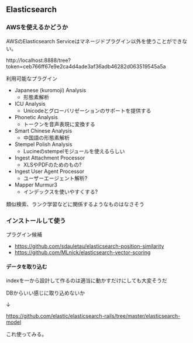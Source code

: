## Elasticsearch

### AWSを使えるかどうか

AWSのElasticsearch Serviceはマネージドプラグイン以外を使うことができない。

http://localhost:8888/tree?token=ceb766ff67e9e2ca4d4ade3af36adb46282d063519545a5a

利用可能なプラグイン

- Japanese (kuromoji) Analysis
  - 形態素解析
- ICU Analysis
  - Unicodeとグローバリゼーションのサポートを提供する
- Phonetic Analysis
  - トークンを音声表現に変換する
- Smart Chinese Analysis
  - 中国語の形態素解析
- Stempel Polish Analysis
  - Lucineのstempelモジュールを使えるらしい
- Ingest Attachment Processor
  - XLSやPDFのためのもの?
- Ingest User Agent Processor
  - ユーザーエージェント解析?
- Mapper Murmur3
  - インデックスを使いやすくする?


類似検索、ランク学習などに関係するようなものはなさそう

### インストールして使う

プラグイン候補
- https://github.com/sdauletau/elasticsearch-position-similarity
- https://github.com/MLnick/elasticsearch-vector-scoring


#### データを取り込む

indexを一から設計して作るのは適当に動かすだけにしても大変そうだ

DBからいい感じに取り込めないか

↓

https://github.com/elastic/elasticsearch-rails/tree/master/elasticsearch-model

これ使ってみる。
